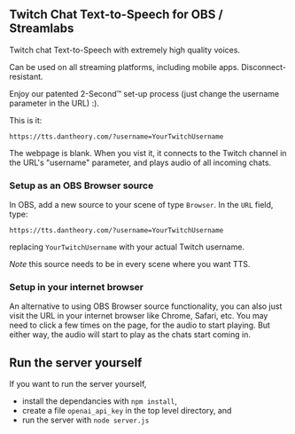 ## Twitch Chat Text-to-Speech for OBS / Streamlabs
Twitch chat Text-to-Speech with extremely high quality voices. 

Can be used on all streaming platforms, including mobile apps. Disconnect-resistant. 

Enjoy our patented 2-Second™ set-up process (just change the username parameter in the URL) :). 

This is it:

```https://tts.dantheory.com/?username=YourTwitchUsername```

The webpage is blank. When you vist it, it connects to the Twitch channel in the URL's "username" parameter, and plays audio of all incoming chats. 

### Setup as an OBS Browser source

In OBS, add a new source to your scene of type `Browser`. In the `URL` field, type:

 ```https://tts.dantheory.com/?username=YourTwitchUsername```
 
 replacing `YourTwitchUsername` with your actual Twitch username.

*Note* this source needs to be in every scene where you want TTS.

### Setup in your internet browser
An alternative to using OBS Browser source functionality, you can also just visit the URL in your internet browser like Chrome, Safari, etc. You may need to click a few times on the page, for the audio to start playing. But either way, the audio will start to play as the chats start coming in.


## Run the server yourself
If you want to run the server yourself, 
- install the dependancies with `npm install`,
- create a file `openai_api_key` in the top level directory, and
- run the server with `node server.js`


